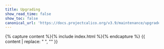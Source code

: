 ```yaml
---
title: Upgrading
show_read_time: false
show_toc: false
canonical_url: 'https://docs.projectcalico.org/v3.9/maintenance/upgrade/index'
---
```

{% capture content %}{% include index.html %}{% endcapture %}
{{ content | replace: "    ", "" }}